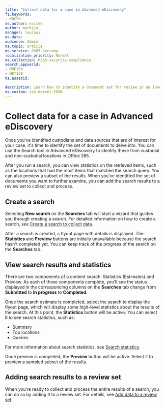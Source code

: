 ```yaml
---
title: "Collect data for a case in Advanced eDiscovery"
f1.keywords:
- NOCSH
ms.author: esclee
author: markjjo
manager: laurawi
ms.date: 
audience: Admin
ms.topic: article
ms.service: O365-seccomp
localization_priority: Normal
ms.collection: M365-security-compliance 
search.appverid: 
- MOE150
- MET150
ms.assetid: 

description: Learn how to identify a document set for review in an investigation using the Search tool in Advanced eDiscovery.
ms.custom: seo-marvel-2020
---
```


# Collect data for a case in Advanced eDiscovery

Once you've identified custodians and data sources that are of interest for your case, it's time to identify the set of documents to delve into. You can use the Search tool in Advanced eDiscovery to identify these from custodial and non-custodial locations in Office 365.

After you run a search, you can view statistics on the retrieved items, such as the locations that had the most items that matched the search query. You can also preview a subset of the results. When you've identified the set of documents you want to further examine, you can add the search results to a review set to collect and process.

## Create a search

Selecting **New search** on the **Searches** tab will start a wizard that guides you through creating a search. For detailed information on how to create a search, see [Create a search to collect data](create-search-to-collect-data.md).

After a search is created, a flyout page with details is displayed. The **Statistics** and **Preview** buttons are initially unavailable because the search hasn't completed yet. You can keep track of the progress of the search on the **Searches** tab.

## View search results and statistics

There are two components of a content search: Statistics (Estimates) and Preview. As each of these components complete, you'll see the status displayed in the corresponding columns on the **Searches** tab change from **Submitted** to **In progress** to **Completed**.

Once the search estimate is completed, select the search to display the flyout page, which will display some high-level statistics about the results of the search. At this point, the **Statistics** button will be active. You can select it to see search statistics, such as:

- Summary
- Top locations
- Queries

For more information about search statistics, see [Search statistics](search-statistics.md).

Once preview is completed, the **Preview** button will be active. Select it to preview a sampled subset of the results.

## Adding search results to a review set

When you're ready to collect and process the entire results of a search, you can do so by adding it to a review set. For details, see [Add data to a review set](add-data-to-review-set.md).
